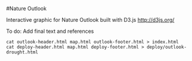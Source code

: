 #Nature Outlook

Interactive graphic for Nature Outlook built with D3.js
http://d3js.org/

To do:
Add final text and references

	cat outlook-header.html map.html outlook-footer.html > index.html
	cat deploy-header.html map.html deploy-footer.html > deploy/outlook-drought.html
